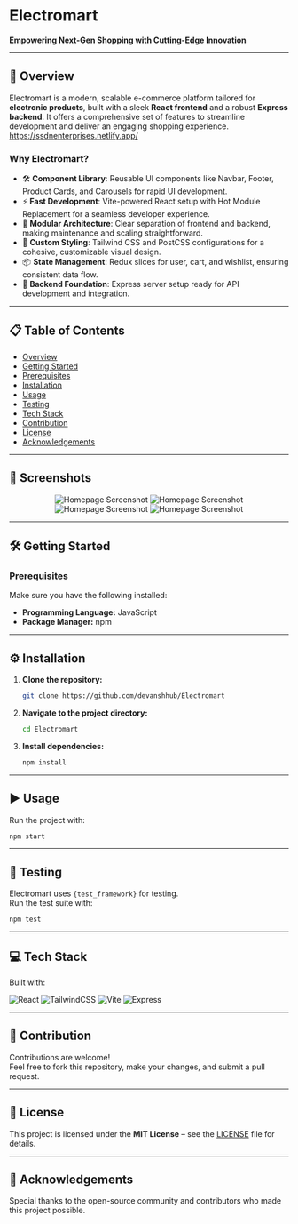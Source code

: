 # Electromart  
**Empowering Next-Gen Shopping with Cutting-Edge Innovation**  

---

## 🚀 Overview  
Electromart is a modern, scalable e-commerce platform tailored for **electronic products**, built with a sleek **React frontend** and a robust **Express backend**. It offers a comprehensive set of features to streamline development and deliver an engaging shopping experience.  
https://ssdnenterprises.netlify.app/
### Why Electromart?  
- 🛠 **Component Library**: Reusable UI components like Navbar, Footer, Product Cards, and Carousels for rapid UI development.  
- ⚡ **Fast Development**: Vite-powered React setup with Hot Module Replacement for a seamless developer experience.  
- 🧩 **Modular Architecture**: Clear separation of frontend and backend, making maintenance and scaling straightforward.  
- 🎨 **Custom Styling**: Tailwind CSS and PostCSS configurations for a cohesive, customizable visual design.  
- 📦 **State Management**: Redux slices for user, cart, and wishlist, ensuring consistent data flow.  
- 🔧 **Backend Foundation**: Express server setup ready for API development and integration.  

---

## 📋 Table of Contents  
- [Overview](#-overview)  
- [Getting Started](#-getting-started)  
- [Prerequisites](#-prerequisites)  
- [Installation](#-installation)  
- [Usage](#-usage)  
- [Testing](#-testing)  
- [Tech Stack](#-tech-stack)  
- [Contribution](#-contribution)  
- [License](#-license)  
- [Acknowledgements](#-acknowledgements)  

---

## 📸 Screenshots 

<p align="center" justify="start" items="center" >
  <img src="/Screenshots of UI/Screenshot 2025-08-31 102506.png" alt="Homepage Screenshot" />
  <img src="/Screenshots of UI/Screenshot 2025-08-31 102413.png" alt="Homepage Screenshot" />
  <img src="/Screenshots of UI/Screenshot 2025-08-31 102433.png" alt="Homepage Screenshot" />
  <img src="/Screenshots of UI/Screenshot 2025-08-31 102446.png" alt="Homepage Screenshot" />
</p>

---

## 🛠 Getting Started  

### Prerequisites  
Make sure you have the following installed:  
- **Programming Language:** JavaScript  
- **Package Manager:** npm  

---

## ⚙️ Installation  

1. **Clone the repository:**  
   ```bash
   git clone https://github.com/devanshhub/Electromart
   ```

2. **Navigate to the project directory:**  
   ```bash
   cd Electromart
   ```

3. **Install dependencies:**  
   ```bash
   npm install
   ```

---

## ▶️ Usage  

Run the project with:  
```bash
npm start
```

---

## 🧪 Testing  

Electromart uses `{test_framework}` for testing.  
Run the test suite with:  
```bash
npm test
```

---

## 💻 Tech Stack  

Built with:  

![React](https://img.shields.io/badge/React-20232A?style=for-the-badge&logo=react&logoColor=61DAFB)
![TailwindCSS](https://img.shields.io/badge/TailwindCSS-38B2AC?style=for-the-badge&logo=tailwind-css&logoColor=white)
![Vite](https://img.shields.io/badge/Vite-646CFF?style=for-the-badge&logo=vite&logoColor=FFD62E)
![Express](https://img.shields.io/badge/Express.js-404D59?style=for-the-badge)

---

## 🤝 Contribution  

Contributions are welcome!  
Feel free to fork this repository, make your changes, and submit a pull request.  

---

## 📜 License  

This project is licensed under the **MIT License** – see the [LICENSE](LICENSE) file for details.  

---

## 🙌 Acknowledgements  

Special thanks to the open-source community and contributors who made this project possible.  
